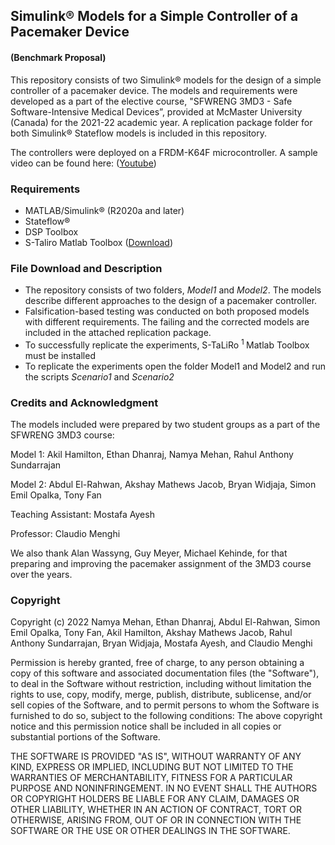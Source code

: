 ## Simulink® Models for a Simple Controller of a Pacemaker Device
#### (Benchmark Proposal)

This repository consists of two Simulink® models for the design of a simple controller of a pacemaker device. The models and requirements were developed as a part of the elective course, "SFWRENG 3MD3 - Safe Software-Intensive Medical Devices”, provided at McMaster University (Canada) for the 2021-22 academic year. A replication package folder for both Simulink® Stateflow models is included in this repository. 

The controllers were deployed on a FRDM-K64F microcontroller. A sample video can be found here: ([Youtube](https://youtu.be/UeWnNmDdI0E))

### Requirements 
* MATLAB/Simulink® (R2020a and later) 
* Stateflow®
* DSP Toolbox
* S-Taliro Matlab Toolbox ([Download](https://www.assembla.com/spaces/s-taliro_public/subversion/source/HEAD/trunk))
  
### File Download and Description 
 * The repository consists of two folders, *Model1* and *Model2*. The models describe different approaches to the design of a pacemaker controller. 
 * Falsification-based testing was conducted on both proposed models with different requirements. The failing and the corrected models are included in the attached replication package. 
 * To successfully replicate the experiments, S-TaLiRo <sup>1 </sup> Matlab Toolbox must be installed
 * To replicate the experiments open the folder Model1 and Model2 and run the scripts *Scenario1* and *Scenario2* 
  
### Credits and Acknowledgment 

The models included were prepared by two student groups as a part of the SFWRENG 3MD3 course:

Model 1: Akil Hamilton, Ethan Dhanraj, Namya Mehan, Rahul Anthony Sundarrajan 

  Model 2: Abdul El-Rahwan, Akshay Mathews Jacob, Bryan Widjaja, Simon Emil Opalka, Tony
Fan

Teaching Assistant: Mostafa Ayesh

  Professor:  Claudio Menghi
  
We also thank Alan Wassyng, Guy Meyer, Michael Kehinde, for that preparing and improving the
pacemaker assignment of the 3MD3 course over the years. 
  

  
### Copyright

Copyright (c) 2022 Namya Mehan, Ethan Dhanraj, Abdul El-Rahwan, Simon Emil Opalka, Tony Fan, Akil Hamilton, Akshay Mathews Jacob, Rahul Anthony Sundarrajan, Bryan Widjaja, Mostafa Ayesh, and Claudio Menghi

Permission is hereby granted, free of charge, to any person obtaining a copy of this software and associated documentation files (the "Software"), to deal in the Software without restriction, including without limitation the rights to use, copy, modify, merge, publish, distribute, sublicense, and/or sell copies of the Software, and to permit persons to whom the Software is furnished to do so, subject to the following conditions:
The above copyright notice and this permission notice shall be included in all copies or substantial portions of the Software.

THE SOFTWARE IS PROVIDED "AS IS", WITHOUT WARRANTY OF ANY KIND, EXPRESS OR IMPLIED, INCLUDING BUT NOT LIMITED TO THE WARRANTIES OF MERCHANTABILITY, FITNESS FOR A PARTICULAR PURPOSE AND NONINFRINGEMENT. IN NO EVENT SHALL THE AUTHORS OR COPYRIGHT HOLDERS BE LIABLE FOR ANY CLAIM, DAMAGES OR OTHER LIABILITY, WHETHER IN AN ACTION OF CONTRACT, TORT OR OTHERWISE, ARISING FROM, OUT OF OR IN CONNECTION WITH THE SOFTWARE OR THE USE OR OTHER DEALINGS IN THE SOFTWARE.
